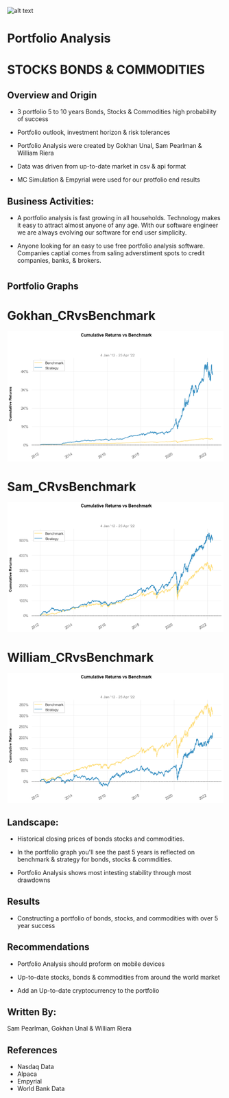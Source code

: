 ![alt text](https://th.bing.com/th/id/R.57217bff893d6e5fcb9d6cb8f875cc3a?rik=lUXbMcdNeJj3pA&riu=http%3a%2f%2fwww.erpsoftwareblog.com%2fwp-content%2fuploads%2fERP-Implementation-Strategies-2.jpg&ehk=y%2b66QY2961HFUaIJUQDjnuGTPEs3fertIS03uB32fkY%3d&risl=&pid=ImgRaw&r=0 "Logo Title Text 1")


# Portfolio Analysis
# STOCKS BONDS & COMMODITIES

 
## Overview and Origin

* 3 portfolio 5 to 10 years Bonds, Stocks & Commodities high probability of success

* Portfolio outlook, investment horizon & risk tolerances

* Portfolio Analysis were created by Gokhan Unal, Sam Pearlman & William Riera 

* Data was driven from up-to-date market in csv & api format

* MC Simulation & Empyrial were used for our protfolio end results




## Business Activities:

* A portfolio analysis is fast growing in all households. Technology makes it easy to attract almost anyone of any age. With our software engineer we are always evolving our software for end user simplicity.

* Anyone looking for an easy to use free portfolio analysis software. Companies captial comes from saling adverstiment spots to credit companies, banks, & brokers.

#
## Portfolio Graphs

# Gokhan_CRvsBenchmark
![alt text](https://raw.githubusercontent.com/spearl7076/FinTechProject1/main/Visual%20Outlook/Gokhan_CRvsBenchmark.png "Logo Title Text 1")

# Sam_CRvsBenchmark
![alt text](https://raw.githubusercontent.com/spearl7076/FinTechProject1/main/Visual%20Outlook/Sam_CRvsBenchmark.png "Logo Title Text 1")

# William_CRvsBenchmark
![alt text](https://raw.githubusercontent.com/spearl7076/FinTechProject1/main/Visual%20Outlook/Will_CRvsBenchmark.png "Logo Title Text 1")

## Landscape:

* Historical closing prices of bonds stocks and commodities.

* In the portfolio graph you'll see the past 5 years is reflected on benchmark & strategy for bonds, stocks & commdities. 

* Portfolio Analysis shows most intesting stability through most drawdowns


## Results

* Constructing a portfolio of bonds, stocks, and commodities with over 5 year success

## Recommendations

* Portfolio Analysis should proform on mobile devices

* Up-to-date stocks, bonds & commodities from around the world market

* Add an Up-to-date cryptocurrency to the portfolio

## Written By: 
Sam Pearlman, 
Gokhan Unal &
William Riera

## References

* Nasdaq Data
* Alpaca
* Empyrial
* World Bank Data
